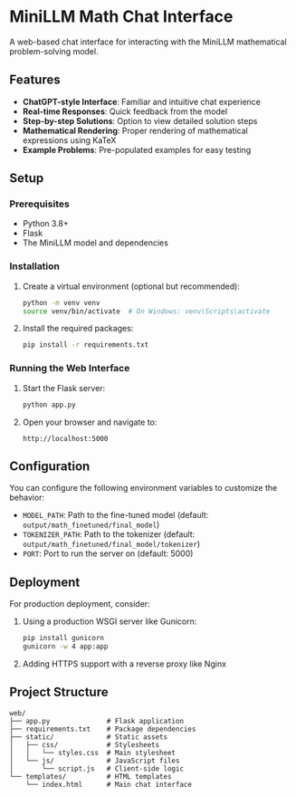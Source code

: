 # MiniLLM Math Chat Interface

A web-based chat interface for interacting with the MiniLLM mathematical problem-solving model.

## Features

- **ChatGPT-style Interface**: Familiar and intuitive chat experience
- **Real-time Responses**: Quick feedback from the model
- **Step-by-step Solutions**: Option to view detailed solution steps
- **Mathematical Rendering**: Proper rendering of mathematical expressions using KaTeX
- **Example Problems**: Pre-populated examples for easy testing

## Setup

### Prerequisites

- Python 3.8+
- Flask
- The MiniLLM model and dependencies

### Installation

1. Create a virtual environment (optional but recommended):
   ```bash
   python -m venv venv
   source venv/bin/activate  # On Windows: venv\Scripts\activate
   ```

2. Install the required packages:
   ```bash
   pip install -r requirements.txt
   ```

### Running the Web Interface

1. Start the Flask server:
   ```bash
   python app.py
   ```

2. Open your browser and navigate to:
   ```
   http://localhost:5000
   ```

## Configuration

You can configure the following environment variables to customize the behavior:

- `MODEL_PATH`: Path to the fine-tuned model (default: `output/math_finetuned/final_model`)
- `TOKENIZER_PATH`: Path to the tokenizer (default: `output/math_finetuned/final_model/tokenizer`)
- `PORT`: Port to run the server on (default: 5000)

## Deployment

For production deployment, consider:

1. Using a production WSGI server like Gunicorn:
   ```bash
   pip install gunicorn
   gunicorn -w 4 app:app
   ```

2. Adding HTTPS support with a reverse proxy like Nginx

## Project Structure

```
web/
├── app.py              # Flask application
├── requirements.txt    # Package dependencies
├── static/             # Static assets
│   ├── css/            # Stylesheets
│   │   └── styles.css  # Main stylesheet
│   └── js/             # JavaScript files
│       └── script.js   # Client-side logic
└── templates/          # HTML templates
    └── index.html      # Main chat interface
``` 